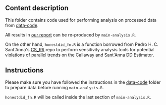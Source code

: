 ## Content description

This folder contains code used for performing analysis on processed data from [data-code](https://github.com/kayancheng/ECON771-HealthEconomicsII/tree/main/EmpiricalExercise1/data-code).

All results in [our report](https://github.com/kayancheng/ECON771-HealthEconomicsII/blob/main/EmpiricalExercise1/Report.pdf) can be re-produced by ``main-analysis.R``.

On the other hand, ``honestdid_fn.R`` is a function borrowed from Pedro H. C. Sant'Anna's [
CS_RR](https://github.com/pedrohcgs/CS_RR) repo to perform sensitivity analysis tools for potential violations of parallel trends on the Callaway and Sant'Anna DD Estimator.
    
## Instructions

Please make sure you have followed the instructions in the [data-code](https://github.com/kayancheng/ECON771-HealthEconomicsII/tree/main/EmpiricalExercise1/data-code) folder to prepare data before running ``main-analysis.R``.

``honestdid_fn.R`` will be called inside the last section of ``main-analysis.R``.
